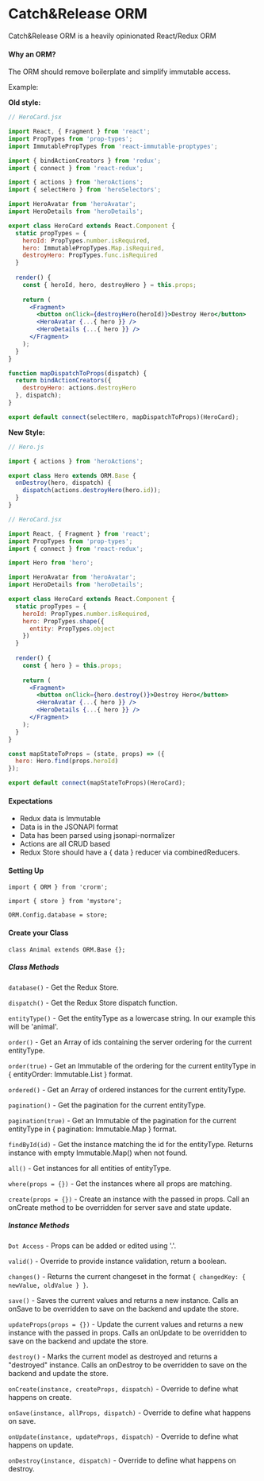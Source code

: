 # Catch&Release ORM
Catch&Release ORM is a heavily opinionated React/Redux ORM

#### Why an ORM?
The ORM should remove boilerplate and simplify immutable access.

Example:

**Old style:**
```jsx
// HeroCard.jsx

import React, { Fragment } from 'react';
import PropTypes from 'prop-types';
import ImmutablePropTypes from 'react-immutable-proptypes';

import { bindActionCreators } from 'redux';
import { connect } from 'react-redux';

import { actions } from 'heroActions';
import { selectHero } from 'heroSelectors';

import HeroAvatar from 'heroAvatar';
import HeroDetails from 'heroDetails';

export class HeroCard extends React.Component {
  static propTypes = {
    heroId: PropTypes.number.isRequired,
    hero: ImmutablePropTypes.Map.isRequired,
    destroyHero: PropTypes.func.isRequired
  }
  
  render() {
    const { heroId, hero, destroyHero } = this.props;
    
    return (
      <Fragment>
        <button onClick={destroyHero(heroId)}>Destroy Hero</button>
        <HeroAvatar {...{ hero }} />
        <HeroDetails {...{ hero }} />
      </Fragment>
    ); 
  }
} 

function mapDispatchToProps(dispatch) {
  return bindActionCreators({
    destroyHero: actions.destroyHero
  }, dispatch);
}

export default connect(selectHero, mapDispatchToProps)(HeroCard);
```

**New Style:**
```jsx
// Hero.js

import { actions } from 'heroActions';

export class Hero extends ORM.Base {
  onDestroy(hero, dispatch) {
    dispatch(actions.destroyHero(hero.id));
  }
}
```

```jsx
// HeroCard.jsx

import React, { Fragment } from 'react';
import PropTypes from 'prop-types';
import { connect } from 'react-redux';

import Hero from 'hero';

import HeroAvatar from 'heroAvatar';
import HeroDetails from 'heroDetails';

export class HeroCard extends React.Component {
  static propTypes = {
    heroId: PropTypes.number.isRequired,
    hero: PropTypes.shape({
      entity: PropTypes.object
    })
  }
  
  render() {
    const { hero } = this.props;    
    
    return (
      <Fragment>
        <button onClick={hero.destroy()}>Destroy Hero</button>
        <HeroAvatar {...{ hero }} />
        <HeroDetails {...{ hero }} />
      </Fragment>
    ); 
  }
}

const mapStateToProps = (state, props) => ({
  hero: Hero.find(props.heroId)
});

export default connect(mapStateToProps)(HeroCard);

```


#### Expectations
* Redux data is Immutable
* Data is in the JSONAPI format
* Data has been parsed using jsonapi-normalizer
* Actions are all CRUD based
* Redux Store should have a { data } reducer via combinedReducers. 

#### Setting Up
`import { ORM } from 'crorm';`

`import { store } from 'mystore';`

`ORM.Config.database = store;`

#### Create your Class
`class Animal extends ORM.Base {};`

##### Class Methods
`database()` - Get the Redux Store.

`dispatch()` - Get the Redux Store dispatch function.

`entityType()` - Get the entityType as a lowercase string. In our example this will be 'animal'.

`order()` - Get an Array of ids containing the server ordering for the current entityType.

`order(true)` - Get an Immutable of the ordering for the current entityType in { entityOrder: Immutable.List } format.

`ordered()` - Get an Array of ordered instances for the current entityType.

`pagination()` - Get the pagination for the current entityType. 

`pagination(true)` - Get an Immutable of the pagination for the current entityType in { pagination: Immutable.Map } format.

`findById(id)` - Get the instance matching the id for the entityType. Returns instance with empty Immutable.Map() when not found.

`all()` - Get instances for all entities of entityType.

`where(props = {})` - Get the instances where all props are matching.

`create(props = {})` - Create an instance with the passed in props. Call an onCreate method to be overridden for server save and state update.

##### Instance Methods

`Dot Access` - Props can be added or edited using '.'.

`valid()` - Override to provide instance validation, return a boolean.

`changes()` - Returns the current changeset in the format `{ changedKey: { newValue, oldValue } }`.

`save()` - Saves the current values and returns a new instance. Calls an onSave to be overridden to save on the backend and update the store.

`updateProps(props = {})` - Update the current values and returns a new instance with the passed in props. Calls an onUpdate to be overridden to save on the backend and update the store.

`destroy()` - Marks the current model as destroyed and returns a "destroyed" instance. Calls an onDestroy to be overridden to save on the backend and update the store.

`onCreate(instance, createProps, dispatch)` - Override to define what happens on create.

`onSave(instance, allProps, dispatch)` - Override to define what happens on save.

`onUpdate(instance, updateProps, dispatch)` - Override to define what happens on update.

`onDestroy(instance, dispatch)` - Override to define what happens on destroy.
